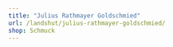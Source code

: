 ```yaml
---
title: "Julius Rathmayer Goldschmied"
url: /landshut/julius-rathmayer-goldschmied/
shop: Schmuck
---
```

